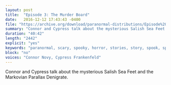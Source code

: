```yaml
---
layout: post
title:  "Episode 3: The Murder Board"
date:   2016-12-12 17:43:43 -0400
file: "https://archive.org/download/paranormal-distributions/Episode%203%20-%20The%20Murder%20Board.ogg"
summary: "Connor and Cypress talk about the mysterious Salish Sea Feet and the Markovian Parallax Denigrate."
duration: "40:42" 
length: "2442"
explicit: "yes" 
keywords: "paranormal, scary, spooky, horror, stories, story, spook, spoopy, spoop, ghosts, myths, legends, boston, cambridge, somerville, slumerville, brighton, ghost, Podcast, podcast, fun, comedy, foot beach, Salish Sea, Markovian Parallax Denigrate, Usenet, internet conspiracies, conspiracy, missing feet"
block: "no" 
voices: "Connor Novy, Cypress Frankenfeld"
---
```

Connor and Cypress talk about the mysterious Salish Sea Feet and the Markovian Parallax Denigrate.